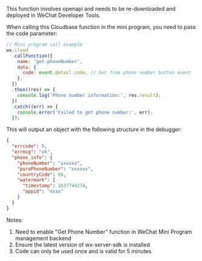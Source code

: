 This function involves openapi and needs to be re-downloaded and deployed in WeChat Developer Tools.

When calling this Cloudbase function in the mini program, you need to pass the code parameter:

```javascript
// Mini program call example
wx.cloud
  .callFunction({
    name: 'get-phoneNumber',
    data: {
      code: event.detail.code, // Get from phone number button event
    },
  })
  .then((res) => {
    console.log('Phone number information:', res.result);
  })
  .catch((err) => {
    console.error('Failed to get phone number:', err);
  });
```

This will output an object with the following structure in the debugger:

```json
{
  "errcode": 0,
  "errmsg": "ok",
  "phone_info": {
    "phoneNumber": "xxxxxx",
    "purePhoneNumber": "xxxxxx",
    "countryCode": 86,
    "watermark": {
      "timestamp": 1637744274,
      "appid": "xxxx"
    }
  }
}
```

Notes:

1. Need to enable "Get Phone Number" function in WeChat Mini Program management backend
2. Ensure the latest version of wx-server-sdk is installed
3. Code can only be used once and is valid for 5 minutes
